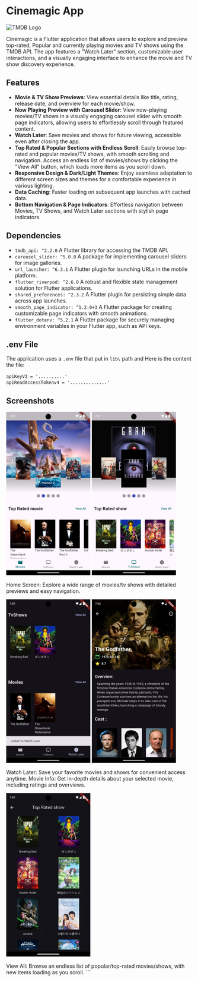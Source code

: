 # Cinemagic App

![TMDB Logo](https://www.themoviedb.org/assets/2/v4/logos/v2/blue_short-8e7b30f73a4020692ccca9c88bafe5dcb6f8a62a4c6bc55cd9ba82bb2cd95f6c.svg)

Cinemagic is a Flutter application that allows users to explore and preview top-rated, Popular and currently playing movies and TV shows using the TMDB API. The app features a "Watch Later" section, customizable user interactions, and a visually engaging interface to enhance the movie and TV show discovery experience.

## Features

- **Movie & TV Show Previews**: View essential details like title, rating, release date, and overview for each movie/show.
- **Now Playing Preview with Carousel Slider**: View now-playing movies/TV shows in a visually engaging carousel slider with smooth page indicators, allowing users to effortlessly scroll through featured content.
- **Watch Later**: Save movies and shows for future viewing, accessible even after closing the app.
- **Top Rated & Popular Sections with Endless Scroll**: Easily browse top-rated and popular movies/TV shows, with smooth scrolling and navigation. Access an endless list of movies/shows by clicking the "View All" button, which loads more items as you scroll down.
- **Responsive Design & Dark/Light Themes**: Enjoy seamless adaptation to different screen sizes and themes for a comfortable experience in various lighting.
- **Data Caching**: Faster loading on subsequent app launches with cached data.
- **Bottom Navigation & Page Indicators**: Effortless navigation between Movies, TV Shows, and Watch Later sections with stylish page indicators.

## Dependencies

- `tmdb_api: ^2.2.0` A Flutter library for accessing the TMDB API.
- `carousel_slider: ^5.0.0` A package for implementing carousel sliders for image galleries.
- `url_launcher: ^6.3.1` A Flutter plugin for launching URLs in the mobile platform.
- `flutter_riverpod: ^2.6.0` A robust and flexible state management solution for Flutter applications.
- `shared_preferences: ^2.3.2` A Flutter plugin for persisting simple data across app launches.
- `smooth_page_indicator: ^1.2.0+3` A Flutter package for creating customizable page indicators with smooth animations.
- `flutter_dotenv: ^5.2.1` A Flutter package for securely managing environment variables in your Flutter app, such as API keys.

## .env File

The application uses a `.env` file that put in `lib\` path
and Here is the content the file:

```
apiKeyV3 = '..........'
apiReadAccessTokenv4 = '..............'
```

## Screenshots

<p float="left">
  <img src="screenshots/MoviesHome_V1.png" width="45%" />
  <img src="screenshots/TvShowsHome_V1.png" width="45%" />
</p>

Home Screen: Explore a wide range of movies/tv shows with detailed previews and easy navigation.

<p float="left">
  <img src="screenshots/WatchLater_V1.png" width="45%" />
  <img src="screenshots/MovieInfo_V1.png" width="45%" />
</p>

Watch Later: Save your favorite movies and shows for convenient access anytime.
Movie Info: Get in-depth details about your selected movie, including ratings and overviews.

<p float="left">
  <img src="screenshots/ViewAll_V1.png" width="45%" />
</p>
View All: Browse an endless list of popular/top-rated movies/shows, with new items loading as you scroll.
```
